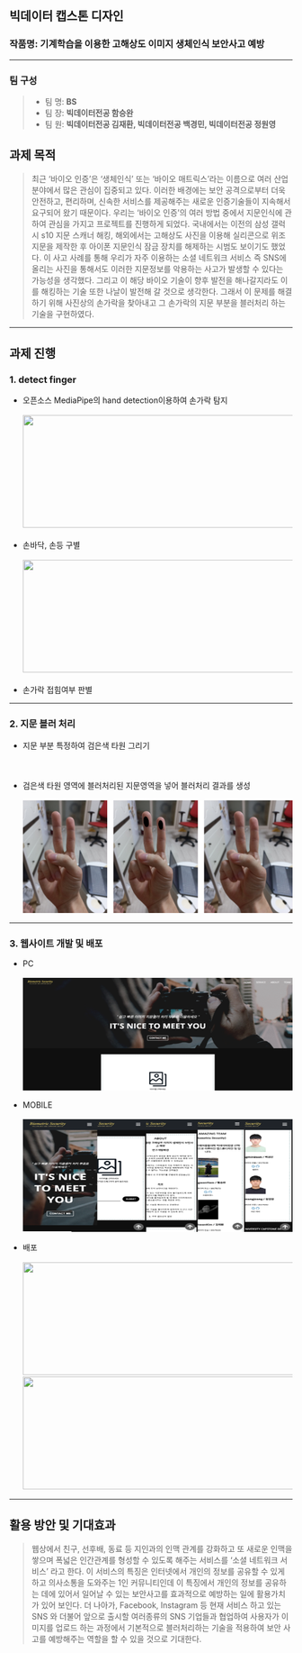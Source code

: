 ## 빅데이터 캡스톤 디자인

### 작품명: 기계학습을 이용한 고해상도 이미지 생체인식 보안사고 예방

---

### 팀 구성

> - 팀 명: **BS**
> - 팀 장: **빅데이터전공 함승완**
> - 팀 원: **빅데이터전공 김재환, 빅데이터전공 백경민, 빅데이터전공 정원영**

## 과제 목적

> 최근 ‘바이오 인증’은 ‘생체인식’ 또는 ‘바이오 매트릭스’라는 이름으로 여러 산업 분야에서 많은 관심이 집중되고 있다. 이러한 배경에는 보안 공격으로부터 더욱 안전하고, 편리하며, 신속한 서비스를 제공해주는 새로운 인증기술들이 지속해서 요구되어 왔기 때문이다. 우리는 ‘바이오 인증’의 여러 방법 중에서 지문인식에 관하여 관심을 가지고 프로젝트를 진행하게 되었다. 국내에서는 이전의 삼성 갤럭시 s10 지문 스캐너 해킹, 해외에서는 고해상도 사진을 이용해 실리콘으로 위조지문을 제작한 후 아이폰 지문인식 잠금 장치를 해제하는 시범도 보이기도 했었다. 이 사고 사례를 통해 우리가 자주 이용하는 소셜 네트워크 서비스 즉 SNS에 올리는 사진을 통해서도 이러한 지문정보를 악용하는 사고가 발생할 수 있다는 가능성을 생각했다. 그리고 이 해당 바이오 기술이 향후 발전을 해나갈지라도 이를 해킹하는 기술 또한 나날이 발전해 갈 것으로 생각한다. 그래서 이 문제를 해결하기 위해 사진상의 손가락을 찾아내고 그 손가락의 지문 부분을 블러처리 하는 기술을 구현하였다.

---

## 과제 진행

### 1. detect finger

- 오픈소스 MediaPipe의 hand detection이용하여 손가락 탐지
  <br></br>
  <img src="https://google.github.io/mediapipe/images/logo_horizontal_color.png" width="500" height="200" />
  <br></br>
- 손바닥, 손등 구별
  <br></br>
  <img src="./imgs.detect.png" width="500" height="200" />
  <br></br>
- 손가락 접힘여부 판별

---

### 2. 지문 블러 처리

- 지문 부분 특정하여 검은색 타원 그리기
  <br></br>
  <br></br>
- 검은색 타원 영역에 블러처리된 지문영역을 넣어 블러처리 결과를 생성
  <br></br>
  <img src="./imgs/blur.png" width="500" height="200" />

---

### 3. 웹사이트 개발 및 배포

- PC
  <br></br>
  <img src="./imgs/pc.png" width="500" height="200" />

- MOBILE
  <br></br>
  <img src="./imgs/mobile.png" width="500" height="200" />

- 배포
  <br></br>
  <img src="https://blog.kakaocdn.net/dn/l8Hkt/btqEzeUzi79/9lbAN6lw803rD6mwPDACr0/img.png" width="500" height="200" />
  <img src="https://media.vlpt.us/images/new_wisdom/post/4a0259ee-b980-484b-8bf4-25eb4705459f/flask.png" width="500" height="200" />

---

## 활용 방안 및 기대효과

> 웹상에서 친구, 선후배, 동료 등 지인과의 인맥 관계를 강화하고 또 새로운 인맥을 쌓으며 폭넓은 인간관계를 형성할 수 있도록 해주는 서비스를 ‘소셜 네트워크 서비스’ 라고 한다. 이 서비스의 특징은 인터넷에서 개인의 정보를 공유할 수 있게 하고 의사소통을 도와주는 1인 커뮤니티인데 이 특징에서 개인의 정보를 공유하는 데에 있어서 일어날 수 있는 보안사고를 효과적으로 예방하는 일에 활용가치가 있어 보인다. 더 나아가, Facebook, Instagram 등 현재 서비스 하고 있는 SNS 와 더불어 앞으로 출시할 여러종류의 SNS 기업들과 협업하여 사용자가 이미지를 업로드 하는 과정에서 기본적으로 블러처리하는 기술을 적용하여 보안 사고를 예방해주는 역할을 할 수 있을 것으로 기대한다.
